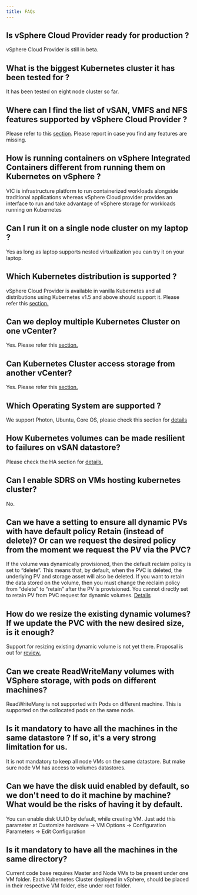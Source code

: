 ```yaml
---
title: FAQs
---
```


## Is vSphere Cloud Provider ready for production ?
vSphere Cloud Provider is still in beta.
 
## What is the biggest Kubernetes cluster it has been tested for ?
It has been tested on eight node cluster so far.
 
## Where can I find the list of vSAN, VMFS and NFS features supported by vSphere Cloud Provider ?
Please refer to this [section](/spbm.html). Please report in case you find any features are missing.
 
## How is running containers on vSphere Integrated Containers different from running them on Kubernetes on vSphere ? 
VIC is infrastructure platform to run containerized workloads alongside traditional applications whereas vSphere Cloud provider provides an interface to run and take advantage of vSphere storage for workloads running on Kubernetes
 
## Can I run it on a single node cluster on my laptop ?
Yes as long as laptop supports nested virtualization you can try it on your laptop.
 
## Which Kubernetes distribution is supported ?
vSphere Cloud Provider is available in vanilla Kubernetes and all distributions using Kubernetes v1.5 and above should support it. Please refer this [section.](/docker-volume-vsphere/kubernetes/prereq.html)  
 
## Can we deploy multiple Kubernetes Cluster on one vCenter? 
Yes. Please refer this [section.](/docker-volume-vsphere/kubernetes/existing.html)  
 
 
## Can Kubernetes Cluster access storage from another vCenter? 
Yes. Please refer this [section.](/docker-volume-vsphere/kubernetes/existing.html)
 
## Which Operating System are supported ? 
We support Photon, Ubuntu, Core OS, please check this section for [details](/docker-volume-vsphere/kubernetes/prereq.html)
 
## How Kubernetes volumes can be made resilient to failures on vSAN datastore?
Please check the HA section for [details.](/docker-volume-vsphere/kubernetes/ha.html)
 
## Can I enable SDRS on VMs hosting kubernetes cluster?
No.
 
## Can we have a setting to ensure all dynamic PVs with have default policy Retain (instead of delete)? Or can we request the desired policy from the moment we request the PV via the PVC?
If the volume was dynamically provisioned, then the default reclaim policy is set to “delete”.  This means that, by default, when the PVC is deleted, the underlying PV and storage asset will also be deleted.
If you want to retain the data stored on the volume, then you must change the reclaim policy from “delete” to “retain” after the PV is provisioned. You cannot directly set to retain PV from PVC request for dynamic volumes. [Details](https://kubernetes.io/docs/tasks/administer-cluster/change-pv-reclaim-policy/)
 
## How do we resize the existing dynamic volumes? If we update the PVC with the new desired size, is it enough?
Support for resizing existing dynamic volume is not yet there.
Proposal is out for [review.](https://github.com/gnufied/community/blob/91b41028182a5291b4eccbf88f8065f66b2b7eed/contributors/design-proposals/grow-volume-size.md)
 
## Can we create ReadWriteMany volumes with VSphere storage, with pods on different machines?
ReadWriteMany is not supported with Pods on different machine. This is supported on the collocated pods on the same node.
 
## Is it mandatory to have all the machines in the same datastore ? If so, it's a very strong limitation for us.
It is not mandatory to keep all node VMs on the same datastore.  But make sure node VM has access to volumes datastores.
 
 
## Can we have the disk uuid enabled by default, so we don't need to do it machine by machine? What would be the risks of having it by default. 
You can enable disk UUID by default, while creating VM. Just add this parameter at
Customize hardware -> VM Options -> Configuration Parameters -> Edit Configuration
 
## Is it mandatory to have all the machines in the same directory?
Current code base requires Master and Node VMs to be present under one VM folder. Each Kubernetes Cluster deployed in vSphere, should be placed in their respective VM folder, else under root folder.
